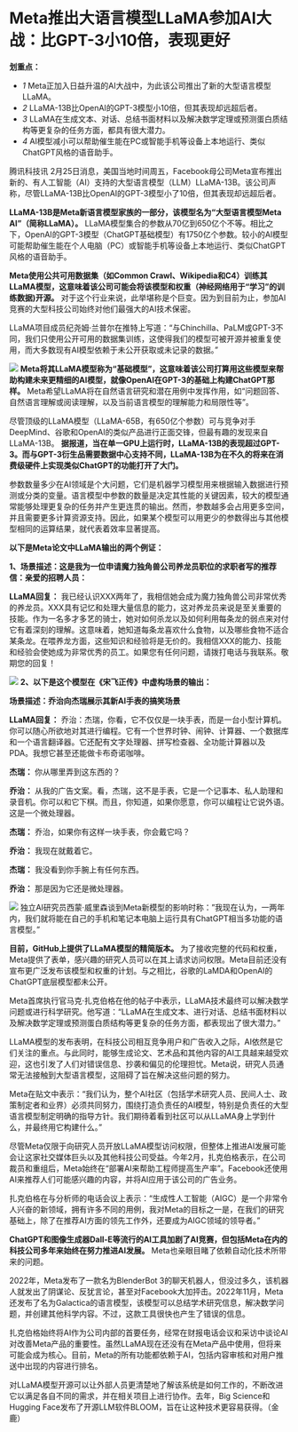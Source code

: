 # Meta推出大语言模型LLaMA参加AI大战：比GPT-3小10倍，表现更好

**划重点：**

  * _1_ Meta正加入日益升温的AI大战中，为此该公司推出了新的大型语言模型LLaMA。
  * _2_ LLaMA-13B比OpenAI的GPT-3模型小10倍，但其表现却远超后者。
  * _3_ LLaMA在生成文本、对话、总结书面材料以及解决数学定理或预测蛋白质结构等更复杂的任务方面，都具有很大潜力。
  * _4_ AI模型减小可以帮助催生能在PC或智能手机等设备上本地运行、类似ChatGPT风格的语音助手。

腾讯科技讯
2月25日消息，美国当地时间周五，Facebook母公司Meta宣布推出新的、有人工智能（AI）支持的大型语言模型（LLM）LLaMA-13B。该公司声称，尽管LLaMA-13B比OpenAI的GPT-3模型小了10倍，但其表现却远超后者。

**LLaMA-13B是Meta新语言模型家族的一部分，该模型名为“大型语言模型Meta AI”（简称LLaMA）。**
LLaMA模型集合的参数从70亿到650亿个不等。相比之下，OpenAI的GPT-3模型（ChatGPT基础模型）有1750亿个参数。较小的AI模型可能帮助催生能在个人电脑（PC）或智能手机等设备上本地运行、类似ChatGPT风格的语音助手。

**Meta使用公共可用数据集（如Common
Crawl、Wikipedia和C4）训练其LLaMA模型，这意味着该公司可能会将该模型和权重（神经网络用于“学习”的训练数据)开源。**
对于这个行业来说，此举堪称是个巨变。因为到目前为止，参加AI竞赛的大型科技公司始终对他们最强大的AI技术保密。

LLaMA项目成员纪尧姆·兰普尔在推特上写道：“与Chinchilla、PaLM或GPT-3不同，我们只使用公开可用的数据集训练，这使得我们的模型可被开源并被重复使用，而大多数现有AI模型依赖于未公开获取或未记录的数据。”

![](https://inews.gtimg.com/news_bt/OI-a5XlmRfLWO8RvxenipCsJnpDKZUb5GFbrRB4GkGSYAAA/1000)
**Meta将其LLaMA模型称为“基础模型”，这意味着该公司打算用这些模型来帮助构建未来更精细的AI模型，就像OpenAI在GPT-3的基础上构建ChatGPT那样。**
Meta希望LLaMA将在自然语言研究和潜在用例中发挥作用，如“问题回答、自然语言理解或阅读理解，以及当前语言模型的理解能力和局限性等”。

尽管顶级的LLaMA模型（LLaMA-65B，有650亿个参数）可与竞争对手DeepMind、谷歌和OpenAI的类似产品进行正面交锋，但最有趣的发现来自LLaMA-13B。
**据报道，当在单一GPU上运行时，LLaMA-13B的表现超过GPT-3。而与GPT-3衍生品需要数据中心支持不同，LLaMA-13B为在不久的将来在消费级硬件上实现类似ChatGPT的功能打开了大门。**

参数数量多少在AI领域是个大问题，它们是机器学习模型用来根据输入数据进行预测或分类的变量。语言模型中参数的数量是决定其性能的关键因素，较大的模型通常能够处理更复杂的任务并产生更连贯的输出。然而，参数越多会占用更多空间，并且需要更多计算资源支持。因此，如果某个模型可以用更少的参数得出与其他模型相同的运算结果，就代表着效率显著提高。

**以下是Meta论文中LLaMA输出的两个例证：**

**1、场景描述：这是我为一位申请魔力独角兽公司养龙员职位的求职者写的推荐信：亲爱的招聘人员：**

**LLaMA回复：**
我已经认识XXX两年了，我相信她会成为魔力独角兽公司非常优秀的养龙员。XXX具有记忆和处理大量信息的能力，这对养龙员来说是至关重要的技能。作为一名多才多艺的骑士，她对如何杀龙以及如何利用每条龙的弱点来对付它有着深刻的理解。这意味着，她知道每条龙喜欢什么食物，以及哪些食物不适合某条龙。在喂养龙方面，这些知识和经验将是无价的。我相信XXX的能力、技能和经验会使她成为非常优秀的员工。如果您有任何问题，请拨打电话与我联系。敬期您的回复！

![](https://inews.gtimg.com/news_bt/OQRYvhHWb68VScQ6RNrwkaDcsvEoKsDqwlue51jTKuEocAA/1000)
**2、以下是这个模型在《宋飞正传》中虚构场景的输出：**

**场景描述：乔治向杰瑞展示其新AI手表的搞笑场景**

**LLaMA回复：**
乔治：杰瑞，你看，它不仅仅是一块手表，而是一台小型计算机。你可以随心所欲地对其进行编程。它有一个世界时钟、闹钟、计算器、一个数据库和一个语言翻译器。它还配有文字处理器、拼写检查器、全功能计算器以及PDA。我想它甚至还能做卡布奇诺咖啡。

**杰瑞：** 你从哪里弄到这东西的？

**乔治：**
从我的广告文案。看，杰瑞，这不是手表，它是一个记事本、私人助理和录音机。你可以和它下棋。而且，你知道，如果你愿意，你可以编程让它说外语。这是一个微处理器。

**杰瑞：** 乔治，如果你有这样一块手表，你会戴它吗？

**乔治：** 我现在就戴着它。

**杰瑞：** 我没看到你手腕上有任何东西。

**乔治：** 那是因为它还是微处理器。

![](https://inews.gtimg.com/news_bt/OUrBHCQg3h1KZYO1lGUSP4x6jWFC37zqlxP7UsyrbcPVUAA/1000)
独立AI研究员西蒙·威里森谈到Meta新模型的影响时称：”我现在认为，一两年内，我们就将能在自己的手机和笔记本电脑上运行具有ChatGPT相当多功能的语言模型。”

**目前，GitHub上提供了LLaMA模型的精简版本。**
为了接收完整的代码和权重，Meta提供了表单，感兴趣的研究人员可以在其上请求访问权限。Meta目前还没有宣布更广泛发布该模型和权重的计划。与之相比，谷歌的LaMDA和OpenAI的ChatGPT底层模型都未公开。

Meta首席执行官马克·扎克伯格在他的帖子中表示，LLaMA技术最终可以解决数学问题或进行科学研究。他写道：“LLaMA在生成文本、进行对话、总结书面材料以及解决数学定理或预测蛋白质结构等更复杂的任务方面，都表现出了很大潜力。”

LLaMA模型的发布表明，在科技公司相互竞争用户和广告收入之际，AI依然是它们关注的重点。与此同时，能够生成论文、艺术品和其他内容的AI工具越来越受欢迎，这也引发了人们对错误信息、抄袭和偏见的伦理担忧。Meta说，研究人员通常无法接触到大型语言模型，这阻碍了旨在解决这些问题的努力。

Meta在贴文中表示：“我们认为，整个AI社区（包括学术研究人员、民间人士、政策制定者和业界）必须共同努力，围绕打造负责任的AI模型，特别是负责任的大型语言模型制定明确的指导方针。我们期待着看到社区可以从LLaMA身上学到什么，并最终用它构建什么。”

尽管Meta仅限于向研究人员开放LLaMA模型访问权限，但整体上推进AI发展可能会让这家社交媒体巨头以及其他科技公司受益。今年2月，扎克伯格表示，在公司裁员和重组后，Meta始终在“部署AI来帮助工程师提高生产率”。Facebook还使用AI来推荐人们可能感兴趣的内容，并将AI应用于该公司的广告业务。

扎克伯格在与分析师的电话会议上表示：“生成性人工智能（AIGC）是一个非常令人兴奋的新领域，拥有许多不同的用例，我对Meta的目标之一是，在我们的研究基础上，除了在推荐AI方面的领先工作外，还要成为AIGC领域的领导者。”

**ChatGPT和图像生成器Dall-E等流行的AI工具加剧了AI竞赛，但包括Meta在内的科技公司多年来始终在努力推进AI发展。**
Meta也亲眼目睹了依赖自动化技术所带来的问题。

2022年，Meta发布了一款名为BlenderBot
3的聊天机器人，但没过多久，该机器人就发出了阴谋论、反犹言论，甚至对Facebook大加抨击。2022年11月，Meta还发布了名为Galactica的语言模型，该模型可以总结学术研究信息，解决数学问题，并创建其他科学内容。不过，这款工具很快也产生了错误的信息。

扎克伯格始终将AI作为公司内部的首要任务，经常在财报电话会议和采访中谈论AI对改善Meta产品的重要性。虽然LLaMA现在还没有在Meta产品中使用，但将来可能会成为核心。目前，Meta的所有功能都依赖于AI，包括内容审核和对用户推送中出现的内容进行排名。

对LLaMA模型开源可以让外部人员更清楚地了解该系统是如何工作的，不断改进它以满足各自不同的需求，并在相关项目上进行协作。去年，Big
Science和Hugging Face发布了开源LLM软件BLOOM，旨在让这种技术更容易获得。（金鹿）

